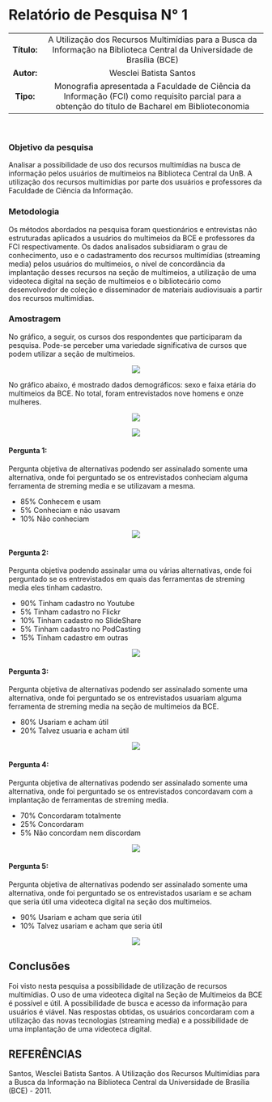# Relatório de Pesquisa N° 1

| | |
|:-:| :-: |
| **Título:** | A Utilização dos Recursos Multimídias para a Busca da Informação na Biblioteca Central da Universidade de Brasília (BCE) |
| **Autor:** | Wesclei Batista Santos |
| **Tipo:** | Monografia apresentada a Faculdade de Ciência da Informação (FCI) como requisito parcial para a obtenção do título de Bacharel em Biblioteconomia |

<br/>

### **Objetivo da pesquisa**

Analisar a possibilidade de uso dos recursos multimídias na busca de informação pelos usuários de multimeios na Biblioteca Central da UnB. A utilização dos recursos multimídias por parte dos usuários e professores da Faculdade de Ciência da Informação. 

### **Metodologia**

Os métodos abordados na pesquisa foram questionários e entrevistas não estruturadas aplicados a usuários do multimeios da BCE e professores da FCI respectivamente. Os dados analisados subsidiaram o grau de conhecimento, uso e o cadastramento dos recursos multimídias (streaming media) pelos usuários do multimeios, o nível de concordância da implantação desses recursos na seção de multimeios, a utilização de uma videoteca digital na seção de multimeios e o bibliotecário como desenvolvedor de coleção e disseminador de materiais audiovisuais a partir dos recursos multimídias.

### **Amostragem**

No gráfico, a seguir, os cursos dos respondentes que participaram da pesquisa. Pode-se perceber uma variedade significativa de cursos que podem utilizar a seção de multimeios.

<p align="center">
  <img src="../_media/assets/images/print_screen/user-profile-reports/user-profile-search-14.1.png">
</p>

No gráfico abaixo, é mostrado dados demográficos: sexo e faixa etária do multimeios da BCE. No total, foram entrevistados nove homens e onze mulheres.

<p align="center">
  <img src="../_media/assets/images/print_screen/user-profile-reports/user-profile-search-14.2.png">
</p>

<p align="center">
  <img src="../_media/assets/images/print_screen/user-profile-reports/user-profile-search-14.3.png">
</p>

#### Pergunta 1:
Pergunta objetiva de alternativas podendo ser assinalado somente uma alternativa, onde foi perguntado se os entrevistados conheciam alguma ferramenta de streming media e se utilizavam a mesma.

* 85% Conhecem e usam
* 5% Conheciam e não usavam
* 10% Não conheciam

<p align="center">
  <img src="../_media/assets/images/print_screen/user-profile-reports/user-profile-search-14.4.png">
</p>

#### Pergunta 2:
Pergunta objetiva podendo assinalar uma ou várias alternativas, onde foi perguntado se os entrevistados em quais das ferramentas de streming media eles tinham cadastro.

* 90% Tinham cadastro no Youtube
* 5% Tinham cadastro no Flickr
* 10% Tinham cadastro no SlideShare
* 5% Tinham cadastro no PodCasting
* 15% Tinham cadastro em outras

<p align="center">
  <img src="../_media/assets/images/print_screen/user-profile-reports/user-profile-search-14.5.png">
</p>


#### Pergunta 3:
Pergunta objetiva de alternativas podendo ser assinalado somente uma alternativa, onde foi perguntado se os entrevistados usuariam alguma ferramenta de streming media na seção de multimeios da BCE.

* 80% Usariam e acham útil
* 20% Talvez usuaria e acham útil

<p align="center">
  <img src="../_media/assets/images/print_screen/user-profile-reports/user-profile-search-14.6.png">
</p>

#### Pergunta 4:
Pergunta objetiva de alternativas podendo ser assinalado somente uma alternativa, onde foi perguntado se os entrevistados concordavam com a implantação de ferramentas de streming media.

* 70% Concordaram totalmente
* 25% Concordaram
* 5% Não concordam nem discordam

<p align="center">
  <img src="../_media/assets/images/print_screen/user-profile-reports/user-profile-search-14.7.png">
</p>

#### Pergunta 5:
Pergunta objetiva de alternativas podendo ser assinalado somente uma alternativa, onde foi perguntado se os entrevistados usariam e se acham que seria útil uma videoteca digital na seção dos multimeios.

* 90% Usariam e acham que seria útil
* 10% Talvez usariam e acham que seria útil

<p align="center">
  <img src="../_media/assets/images/print_screen/user-profile-reports/user-profile-search-14.8.png">
</p>

## Conclusões

Foi visto nesta pesquisa a possibilidade de utilização de recursos multimídias. O uso de uma videoteca digital na Seção de Multimeios da BCE é possível e útil. A possibilidade de busca e acesso da informação para usuários é viável. Nas respostas obtidas, os usuários concordaram com a utilização das novas tecnologias (streaming media) e a possibilidade de uma implantação de uma videoteca digital.

## REFERÊNCIAS

Santos, Wesclei Batista Santos. A Utilização dos Recursos Multimídias para a Busca da Informação na Biblioteca Central da Universidade de Brasília (BCE) - 2011.